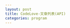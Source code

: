 ```yaml
---
layout: post
title: CodeLove-文章列表(API)
categories: program
---
```


<div id="main"></div>

<script>
  setTable("howtomakeaturn", "站長阿川");
  setTable("hung19091", "大塚宏");
  
  let api = new Array();
  
  api[0] = setAPI("howtomakeaturn");
  api[1] = setAPI("hung19091");
  
  for(let i = 0;i < api.length;i++){
    api[i].call();
    api[i].btn.onclick = function () {
        api[i].call();
    };
  }

  function setTable(user, name){
    let div_main = document.getElementById("main");

    let tb = document.createElement("table");
    tb.id = "dataTable_" + user;

    let thd = document.createElement("thead");
    let tr = document.createElement("tr");
    let th = document.createElement("th");
    th.colSpan = 3;
    th.innerText = "CodeLove-" + name + "-最新文章";
    tr.appendChild(th);
    thd.appendChild(tr);
    tb.appendChild(thd);
    
    let tby = document.createElement("tbody");
    let tr2 = document.createElement("tr");
    let td = document.createElement("td");
    td.style.width = "20%";
    td.innerText = "日期";
    let td2 = document.createElement("td");
    td2.innerText = "標題";
    let td3 = document.createElement("td");
    td3.style.width = "10%";
    td3.innerText = "連結";
    tr2.appendChild(td);
    tr2.appendChild(td2);
    tr2.appendChild(td3);
    tby.appendChild(tr2);
    tb.appendChild(tby);

    div_main.appendChild(tb);
    
    let btnTest = document.createElement("input");
    btnTest.type="button";
    btnTest.id="btnMore_" + user;
    btnTest.value="Read more...";
    div_main.appendChild(btnTest);
    
    div_main.appendChild(document.createElement("br"));
    div_main.appendChild(document.createElement("br"));
  }
  
  function setAPI(user){
    let obj = {
      url: "https://codelove.tw/api/posts?username=" + user + "&per_page=5&page=",
      pageCount: 1,
      table: document.getElementById("dataTable_" + user),
      btn: document.getElementById("btnMore_" + user),
      call: function(){
        let tmpURL = this.url + this.pageCount;
        let tmpTable = this.table;
        callAPI(tmpURL, tmpTable);
        this.pageCount += 1;
      }
    };
    
    return obj;
  }
  
  function callAPI(url, table){
    fetch(url)
      .then((res) => {
        const data = res.json();
        return data;
      })
      .then((data) => {
        //console.log(data);
        if(data.length == 0){
          alert('沒有更多文章了!');          
          return;
        }
        for (let i = 0; i < data.length; i++) {
          let dr = document.createElement("TR");
    
          let dc_date = document.createElement("TD");
          let postDate = new Date(data[i]['published_at']);
          let year = postDate.getFullYear();
          let month = postDate.getMonth();
          let day = postDate.getDate();
          let formatDate = `${year}-${month}-${day}`;
          let txt = document.createTextNode(formatDate);
          dc_date.appendChild(txt);
          //dc_date.style.width = '20%';
          dr.appendChild(dc_date);
          
          let dc_title = document.createElement("TD");
          txt = document.createTextNode(data[i]['title']);
          dc_title.appendChild(txt);
          dr.appendChild(dc_title);
    
          let dc_url = document.createElement("TD");
          let url = document.createElement("a");
          url.href = data[i]['canonical_url'];
          url.innerHTML = data[i]['id'];
          url.target = "_blank";
          url.rel = "noopenner";
          dc_url.appendChild(url);
          dr.appendChild(dc_url);
          
          table.appendChild(dr);
        }
      });
  }
</script>
